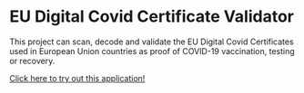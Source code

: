 # EU Digital Covid Certificate Validator

This project can scan, decode and validate the EU Digital Covid Certificates
used in European Union countries as proof of COVID-19 vaccination, testing or
recovery.

[Click here to try out this application!](https://miguelgrinberg.github.io/eudcc-validator/)
